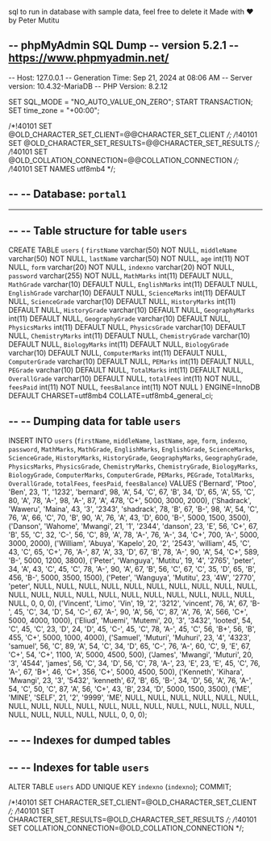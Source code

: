 sql to run in database   with sample data, feel free to delete it  Made with ❤ by Peter Mutitu

-- phpMyAdmin SQL Dump
-- version 5.2.1
-- https://www.phpmyadmin.net/
--
-- Host: 127.0.0.1
-- Generation Time: Sep 21, 2024 at 08:06 AM
-- Server version: 10.4.32-MariaDB
-- PHP Version: 8.2.12

SET SQL_MODE = "NO_AUTO_VALUE_ON_ZERO";
START TRANSACTION;
SET time_zone = "+00:00";


/*!40101 SET @OLD_CHARACTER_SET_CLIENT=@@CHARACTER_SET_CLIENT */;
/*!40101 SET @OLD_CHARACTER_SET_RESULTS=@@CHARACTER_SET_RESULTS */;
/*!40101 SET @OLD_COLLATION_CONNECTION=@@COLLATION_CONNECTION */;
/*!40101 SET NAMES utf8mb4 */;

--
-- Database: `portal1`
--

-- --------------------------------------------------------

--
-- Table structure for table `users`
--

CREATE TABLE `users` (
  `firstName` varchar(50) NOT NULL,
  `middleName` varchar(50) NOT NULL,
  `lastName` varchar(50) NOT NULL,
  `age` int(11) NOT NULL,
  `form` varchar(20) NOT NULL,
  `indexno` varchar(20) NOT NULL,
  `password` varchar(255) NOT NULL,
  `MathMarks` int(11) DEFAULT NULL,
  `MathGrade` varchar(10) DEFAULT NULL,
  `EnglishMarks` int(11) DEFAULT NULL,
  `EnglishGrade` varchar(10) DEFAULT NULL,
  `ScienceMarks` int(11) DEFAULT NULL,
  `ScienceGrade` varchar(10) DEFAULT NULL,
  `HistoryMarks` int(11) DEFAULT NULL,
  `HistoryGrade` varchar(10) DEFAULT NULL,
  `GeographyMarks` int(11) DEFAULT NULL,
  `GeographyGrade` varchar(10) DEFAULT NULL,
  `PhysicsMarks` int(11) DEFAULT NULL,
  `PhysicsGrade` varchar(10) DEFAULT NULL,
  `ChemistryMarks` int(11) DEFAULT NULL,
  `ChemistryGrade` varchar(10) DEFAULT NULL,
  `BiologyMarks` int(11) DEFAULT NULL,
  `BiologyGrade` varchar(10) DEFAULT NULL,
  `ComputerMarks` int(11) DEFAULT NULL,
  `ComputerGrade` varchar(10) DEFAULT NULL,
  `PEMarks` int(11) DEFAULT NULL,
  `PEGrade` varchar(10) DEFAULT NULL,
  `TotalMarks` int(11) DEFAULT NULL,
  `OverallGrade` varchar(10) DEFAULT NULL,
  `totalFees` int(11) NOT NULL,
  `feesPaid` int(11) NOT NULL,
  `feesBalance` int(11) NOT NULL
) ENGINE=InnoDB DEFAULT CHARSET=utf8mb4 COLLATE=utf8mb4_general_ci;

--
-- Dumping data for table `users`
--

INSERT INTO `users` (`firstName`, `middleName`, `lastName`, `age`, `form`, `indexno`, `password`, `MathMarks`, `MathGrade`, `EnglishMarks`, `EnglishGrade`, `ScienceMarks`, `ScienceGrade`, `HistoryMarks`, `HistoryGrade`, `GeographyMarks`, `GeographyGrade`, `PhysicsMarks`, `PhysicsGrade`, `ChemistryMarks`, `ChemistryGrade`, `BiologyMarks`, `BiologyGrade`, `ComputerMarks`, `ComputerGrade`, `PEMarks`, `PEGrade`, `TotalMarks`, `OverallGrade`, `totalFees`, `feesPaid`, `feesBalance`) VALUES
('Bernard', 'Ptoo', 'Ben', 23, '1', '1232', 'bernard', 98, 'A', 54, 'C', 67, 'B', 34, 'D', 65, 'A', 55, 'C', 80, 'A', 78, 'A-', 98, 'A-', 87, 'A', 478, 'C+', 5000, 3000, 2000),
('Shadrack', 'Waweru', 'Maina', 43, '3', '2343', 'shadrack', 78, 'B', 67, 'B-', 98, 'A', 54, 'C', 76, 'A', 66, 'C', 70, 'B', 90, 'A', 76, 'A', 43, 'D', 600, 'B-', 5000, 1500, 3500),
('Danson', 'Wahome', 'Mwangi', 21, '1', '2344', 'danson', 23, 'E', 56, 'C+', 67, 'B', 55, 'C', 32, 'C-', 56, 'C', 89, 'A', 78, 'A-', 76, 'A-', 34, 'C+', 700, 'A-', 5000, 3000, 2000),
('William', 'Abuya', 'Kapelo', 20, '2', '2543', 'william', 45, 'C', 43, 'C', 65, 'C+', 76, 'A-', 87, 'A', 33, 'D', 67, 'B', 78, 'A-', 90, 'A', 54, 'C+', 589, 'B-', 5000, 1200, 3800),
('Peter', 'Wanguya', 'Mutitu', 19, '4', '2765', 'peter', 34, 'A', 43, 'C', 45, 'C', 78, 'A-', 90, 'A', 67, 'B', 56, 'C', 67, 'C', 35, 'D', 65, 'B', 456, 'B-', 5000, 3500, 1500),
('Peter', 'Wanguya', 'Mutitu', 23, '4W', '2770', 'peter', NULL, NULL, NULL, NULL, NULL, NULL, NULL, NULL, NULL, NULL, NULL, NULL, NULL, NULL, NULL, NULL, NULL, NULL, NULL, NULL, NULL, NULL, 0, 0, 0),
('Vincent', 'Limo', 'Vin', 19, '2', '3212', 'vincent', 76, 'A', 67, 'B-', 45, 'C', 34, 'D', 54, 'C-', 67, 'A-', 90, 'A', 56, 'C', 87, 'A', 76, 'A', 566, 'C+', 5000, 4000, 1000),
('Eliud', 'Muemi', 'Mutemi', 20, '3', '3432', 'looted', 54, 'C', 45, 'C', 23, 'D', 24, 'D', 45, 'C-', 45, 'C', 78, 'A-', 45, 'C', 56, 'B+', 56, 'B', 455, 'C+', 5000, 1000, 4000),
('Samuel', 'Muturi', 'Muhuri', 23, '4', '4323', 'samuel', 56, 'C', 89, 'A', 54, 'C', 34, 'D', 65, 'C-', 76, 'A-', 60, 'C', 9, 'E', 67, 'C+', 54, 'C+', 1100, 'A', 5000, 4500, 500),
('James', 'Mwangi', 'Muturi', 20, '3', '4544', 'james', 56, 'C', 34, 'D', 56, 'C', 78, 'A-', 23, 'E', 23, 'E', 45, 'C', 76, 'A-', 67, 'B+', 46, 'C+', 356, 'C+', 5000, 4500, 500),
('Kenneth', 'Kihara', 'Mwangi', 23, '3', '5432', 'kenneth', 67, 'B', 65, 'B-', 34, 'D', 56, 'A', 76, 'A-', 54, 'C', 50, 'C', 87, 'A', 56, 'C+', 43, 'B', 234, 'D', 5000, 1500, 3500),
('ME', 'MINE', 'SELF', 21, '2', '9999', 'ME', NULL, NULL, NULL, NULL, NULL, NULL, NULL, NULL, NULL, NULL, NULL, NULL, NULL, NULL, NULL, NULL, NULL, NULL, NULL, NULL, NULL, NULL, 0, 0, 0);

--
-- Indexes for dumped tables
--

--
-- Indexes for table `users`
--
ALTER TABLE `users`
  ADD UNIQUE KEY `indexno` (`indexno`);
COMMIT;

/*!40101 SET CHARACTER_SET_CLIENT=@OLD_CHARACTER_SET_CLIENT */;
/*!40101 SET CHARACTER_SET_RESULTS=@OLD_CHARACTER_SET_RESULTS */;
/*!40101 SET COLLATION_CONNECTION=@OLD_COLLATION_CONNECTION */;
